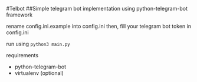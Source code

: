 #Telbot
##Simple telegram bot implementation using python-telegram-bot framework

rename config.ini.example into config.ini
then, fill your telegram bot token in config.ini

run using `python3 main.py`

requirements
- python-telegram-bot
- virtualenv (optional)
